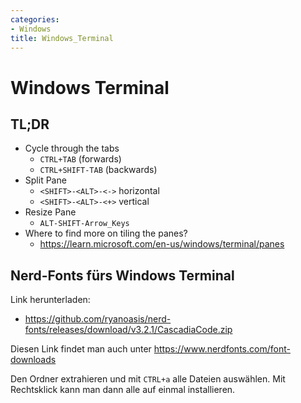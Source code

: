 ```yaml
---
categories:
- Windows
title: Windows_Terminal
---
```


# Windows Terminal

## TL;DR

- Cycle through the tabs
  - `CTRL+TAB` (forwards)
  - `CTRL+SHIFT-TAB` (backwards)
- Split Pane
  - `<SHIFT>-<ALT>-<->` horizontal
  - `<SHIFT>-<ALT>-<+>` vertical
- Resize Pane
  - `ALT-SHIFT-Arrow_Keys`
- Where to find more on tiling the panes?
  - https://learn.microsoft.com/en-us/windows/terminal/panes



## Nerd-Fonts fürs Windows Terminal 

Link herunterladen:

-   https://github.com/ryanoasis/nerd-fonts/releases/download/v3.2.1/CascadiaCode.zip

Diesen Link findet man auch unter
https://www.nerdfonts.com/font-downloads

Den Ordner extrahieren und mit `CTRL+a` alle Dateien auswählen. Mit
Rechtsklick kann man dann alle auf einmal installieren.
